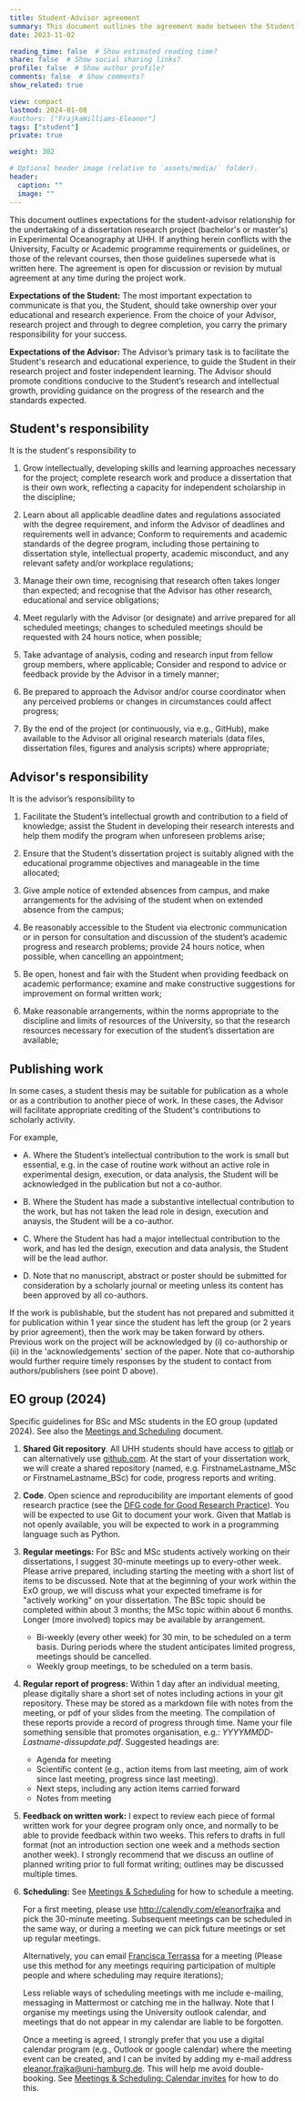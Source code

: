 ```yaml
---
title: Student-Advisor agreement
summary: This document outlines the agreement made between the Student and Advisor for the undertaking of a dissertation research project. The purpose of the document is to clarify expectations. 
date: 2023-11-02

reading_time: false  # Show estimated reading time?
share: false  # Show social sharing links?
profile: false  # Show author profile?
comments: false  # Show comments?
show_related: true

view: compact
lastmod: 2024-01-08
#authors: ["FrajkaWilliams-Eleanor"]
tags: ["student"]
private: true

weight: 302

# Optional header image (relative to `assets/media/` folder).
header:
  caption: ""
  image: ""
---
```


This document outlines expectations for the student-advisor relationship for the undertaking of a dissertation research project (bachelor's or master's) in Experimental Oceanography at UHH.  If anything herein conflicts with the University, Faculty or Academic programme requirements or guidelines, or those of the relevant courses, then those guidelines supersede what is written here. The agreement is open for discussion or revision by mutual agreement at any time during the project work.


**Expectations of the Student:** The most important expectation to communicate is that you, the Student, should take ownership over your educational and research experience. From the choice of your Advisor, research project and through to degree completion, you carry the primary responsibility for your success.

**Expectations of the Advisor:** The Advisor’s primary task is to facilitate the Student's research and educational experience, to guide the Student in their research project and foster independent learning. The Advisor should promote conditions conducive to the Student’s research and intellectual growth, providing guidance on the progress of the research and the standards expected.


## Student's responsibility

It is the student's responsibility to


1. Grow intellectually, developing skills and learning approaches necessary for the project; complete research work and produce a dissertation that is their own work, reflecting a capacity for independent scholarship in the discipline;

2. Learn about all applicable deadline dates and regulations associated with the degree requirement, and inform the Advisor of deadlines and requirements well in advance;  Conform to requirements and academic standards of the degree program, including those pertaining to dissertation style, intellectual property, academic misconduct, and any relevant safety and/or workplace regulations;

3. Manage their own time, recognising that research often takes longer than expected; and recognise that the Advisor has other research, educational and service obligations;

4. Meet regularly with the Advisor (or designate) and arrive prepared for all scheduled meetings; changes to scheduled meetings should be requested with 24 hours notice, when possible;


5. Take advantage of analysis, coding and research input from fellow group members, where applicable;  Consider and respond to advice or feedback provide by the Advisor in a timely manner;

6. Be prepared to approach the Advisor and/or course coordinator when any perceived problems or changes in circumstances could affect progress;

7. By the end of the project (or continuously, via e.g., GitHub), make available to the Advisor all original research materials (data files, dissertation files, figures and analysis scripts) where appropriate;


##  Advisor's responsibility

It is the advisor’s responsibility to

1. Facilitate the Student’s intellectual growth and contribution to a field of knowledge; assist the Student in developing their research interests and help them modify the program when unforeseen problems arise;

2. Ensure that the Student’s dissertation project is suitably aligned with the educational programme
objectives and manageable in the time allocated;

3. Give ample notice of extended absences from campus, and make arrangements for the advising
of the student when on extended absence from the campus;

4. Be reasonably accessible to the Student via electronic communication or in person for consultation and discussion of the student’s academic progress and research problems;  provide 24 hours notice, when possible, when cancelling an appointment;

5. Be open, honest and fair with the Student when providing feedback on academic performance; examine and make constructive suggestions for improvement on formal written work;

6. Make reasonable arrangements, within the norms appropriate to the discipline and limits of
resources of the University, so that the research resources necessary for execution of the
student’s dissertation are available;

## Publishing work

In some cases, a student thesis may be suitable for publication as a whole or as a contribution to another piece of work.  In these cases, the Advisor will facilitate appropriate crediting of the Student's contributions to scholarly activity.

For example,

- A. Where the Student’s intellectual contribution to the work is small but essential, e.g. in the case of routine work without an active role in experimental design, execution, or data analysis, the Student will be acknowledged in the publication but not a co-author.

- B. Where the Student has made a substantive intellectual contribution to the work, but has not taken the lead role in design, execution and anaysis, the Student will be a co-author.

- C. Where the Student has had a major intellectual contribution to the work, and has led the design, execution and data analysis, the Student will be the lead author.

- D. Note that no manuscript, abstract or poster should be submitted for consideration by a scholarly journal or meeting unless its content has been approved by all co-authors.

If the work is publishable, but the student has not prepared and submitted it for publication within 1 year since the student has left the group (or 2 years by prior agreement), then the work may be taken forward by others. Previous work on the project will be acknowledged by (i) co-authorship or (ii) in the 'acknowledgements' section of the paper.  Note that co-authorship would further require timely responses by the student to contact from authors/publishers (see point D above).

<!---See also, the EO group expectations.--->

## EO group (2024)

Specific guidelines for BSc and MSc students in the EO group (updated 2024).
See also the [Meetings and Scheduling](../meetings) document.

1. **Shared Git repository**.  All UHH students should have access to [gitlab](https://gitlab.rrz.uni-hamburg.de) or can alternatively use [github.com](https://github.com).  At the start of your dissertation work, we will create a shared repository (named, e.g. FirstnameLastname_MSc or FirstnameLastname_BSc) for code, progress reports and writing.

2. **Code**.  Open science and reproducibility are important elements of good research practice (see the [DFG code for Good Research Practice](https://www.dfg.de/en/principles-dfg-funding/basics-and-principles-of-funding/good-scientific-practice)).  You will be expected to use Git to document your work.  Given that Matlab is not openly available, you will be expected to work in a programming language such as Python.

2. **Regular meetings:** For BSc and MSc students actively working on their dissertations, I suggest 30-minute meetings up to every-other week.   Please arrive prepared, including starting the meeting with a short list of items to be discussed.  Note that at the beginning of your work within the ExO group, we will discuss what your expected timeframe is for "actively working" on your dissertation.  The BSc topic should be completed within about 3 months; the MSc topic within about 6 months.  Longer (more involved) topics may be available by arrangement.
    - Bi-weekly (every other week) for 30 min, to be scheduled on a term basis. During periods where the student anticipates limited progress, meetings should be cancelled.
    - Weekly group meetings, to be scheduled on a term basis. 

3. **Regular report of progress:** Within 1 day after an individual meeting, please digitally share a short set of notes including actions in your git repository.  These may be stored as a markdown file with notes from the meeting, or pdf of your slides from the meeting.  The compilation of these reports provide a record of progress through time.  Name your file something sensible that promotes organisation, e.g.: *YYYYMMDD-Lastname-dissupdate.pdf*.  Suggested headings are:
    - Agenda for meeting
    - Scientific content (e.g., action items from last meeting, aim of work since last meeting, progress since last meeting).
    - Next steps, including any action items carried forward
    - Notes from meeting

4. **Feedback on written work:** I expect to review each piece of formal written work for your degree program only once, and normally to be able to provide feedback within two weeks.  This refers to drafts in full format (not an introduction section one week and a methods section another week).  I strongly recommend that we discuss an outline of planned writing prior to full format writing; outlines may be discussed multiple times.

4. **Scheduling:** See [Meetings & Scheduling](../meetings) for how to schedule a meeting.  

    For a first meeting, please use http://calendly.com/eleanorfrajka and pick the 30-minute meeting.  Subsequent meetings can be scheduled in the same way, or during a meeting we can pick future meetings or set up regular meetings.

    Alternatively, you can email [Francisca Terrassa](francisca.terrassa@uni-hamburg.de) for a meeting (Please use this method for any meetings requiring participation of multiple people and where scheduling may require iterations);
    
    Less reliable ways of scheduling meetings with me include e-mailing, messaging in Mattermost or catching me in the hallway. Note that I organise my meetings using the University outlook calendar, and meetings that do not appear in my calendar are liable to be forgotten.

    Once a meeting is agreed, I strongly prefer that you use a digital calendar program (e.g., Outlook or google calendar) where the meeting event can be created, and I can be invited by adding my e-mail address <eleanor.frajka@uni-hamburg.de>.  This will help me avoid double-booking.  See [Meetings & Scheduling: Calendar invites](../meetings/#calendar-invites) for how to do this.

